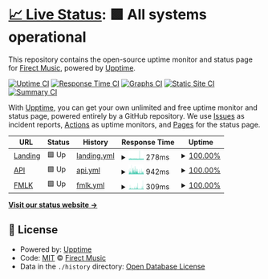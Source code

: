 # [📈 Live Status](https://status.firectmusic.ru): <!--live status--> **🟩 All systems operational**

This repository contains the open-source uptime monitor and status page for [Firect Music](firectmusic.ru), powered by [Upptime](https://github.com/upptime/upptime).

[![Uptime CI](https://github.com/firectmusic/upptime/workflows/Uptime%20CI/badge.svg)](https://github.com/firectmusic/upptime/actions?query=workflow%3A%22Uptime+CI%22)
[![Response Time CI](https://github.com/firectmusic/upptime/workflows/Response%20Time%20CI/badge.svg)](https://github.com/firectmusic/upptime/actions?query=workflow%3A%22Response+Time+CI%22)
[![Graphs CI](https://github.com/firectmusic/upptime/workflows/Graphs%20CI/badge.svg)](https://github.com/firectmusic/upptime/actions?query=workflow%3A%22Graphs+CI%22)
[![Static Site CI](https://github.com/firectmusic/upptime/workflows/Static%20Site%20CI/badge.svg)](https://github.com/firectmusic/upptime/actions?query=workflow%3A%22Static+Site+CI%22)
[![Summary CI](https://github.com/firectmusic/upptime/workflows/Summary%20CI/badge.svg)](https://github.com/firectmusic/upptime/actions?query=workflow%3A%22Summary+CI%22)

With [Upptime](https://upptime.js.org), you can get your own unlimited and free uptime monitor and status page, powered entirely by a GitHub repository. We use [Issues](https://github.com/firectmusic/upptime/issues) as incident reports, [Actions](https://github.com/firectmusic/upptime/actions) as uptime monitors, and [Pages](https://status.firectmusic.ru) for the status page.

<!--start: status pages-->
<!-- This summary is generated by Upptime (https://github.com/upptime/upptime) -->
<!-- Do not edit this manually, your changes will be overwritten -->
<!-- prettier-ignore -->
| URL | Status | History | Response Time | Uptime |
| --- | ------ | ------- | ------------- | ------ |
| <img alt="" src="https://favicons.githubusercontent.com/firectmusic.ru" height="13"> [Landing](https://firectmusic.ru) | 🟩 Up | [landing.yml](https://github.com/firectmusic/upptime/commits/HEAD/history/landing.yml) | <details><summary><img alt="Response time graph" src="./graphs/landing/response-time-week.png" height="20"> 278ms</summary><br><a href="https://status.firectmusic.ru/history/landing"><img alt="Response time 280" src="https://img.shields.io/endpoint?url=https%3A%2F%2Fraw.githubusercontent.com%2Ffirectmusic%2Fupptime%2FHEAD%2Fapi%2Flanding%2Fresponse-time.json"></a><br><a href="https://status.firectmusic.ru/history/landing"><img alt="24-hour response time 271" src="https://img.shields.io/endpoint?url=https%3A%2F%2Fraw.githubusercontent.com%2Ffirectmusic%2Fupptime%2FHEAD%2Fapi%2Flanding%2Fresponse-time-day.json"></a><br><a href="https://status.firectmusic.ru/history/landing"><img alt="7-day response time 278" src="https://img.shields.io/endpoint?url=https%3A%2F%2Fraw.githubusercontent.com%2Ffirectmusic%2Fupptime%2FHEAD%2Fapi%2Flanding%2Fresponse-time-week.json"></a><br><a href="https://status.firectmusic.ru/history/landing"><img alt="30-day response time 280" src="https://img.shields.io/endpoint?url=https%3A%2F%2Fraw.githubusercontent.com%2Ffirectmusic%2Fupptime%2FHEAD%2Fapi%2Flanding%2Fresponse-time-month.json"></a><br><a href="https://status.firectmusic.ru/history/landing"><img alt="1-year response time 280" src="https://img.shields.io/endpoint?url=https%3A%2F%2Fraw.githubusercontent.com%2Ffirectmusic%2Fupptime%2FHEAD%2Fapi%2Flanding%2Fresponse-time-year.json"></a></details> | <details><summary><a href="https://status.firectmusic.ru/history/landing">100.00%</a></summary><a href="https://status.firectmusic.ru/history/landing"><img alt="All-time uptime 100.00%" src="https://img.shields.io/endpoint?url=https%3A%2F%2Fraw.githubusercontent.com%2Ffirectmusic%2Fupptime%2FHEAD%2Fapi%2Flanding%2Fuptime.json"></a><br><a href="https://status.firectmusic.ru/history/landing"><img alt="24-hour uptime 100.00%" src="https://img.shields.io/endpoint?url=https%3A%2F%2Fraw.githubusercontent.com%2Ffirectmusic%2Fupptime%2FHEAD%2Fapi%2Flanding%2Fuptime-day.json"></a><br><a href="https://status.firectmusic.ru/history/landing"><img alt="7-day uptime 100.00%" src="https://img.shields.io/endpoint?url=https%3A%2F%2Fraw.githubusercontent.com%2Ffirectmusic%2Fupptime%2FHEAD%2Fapi%2Flanding%2Fuptime-week.json"></a><br><a href="https://status.firectmusic.ru/history/landing"><img alt="30-day uptime 100.00%" src="https://img.shields.io/endpoint?url=https%3A%2F%2Fraw.githubusercontent.com%2Ffirectmusic%2Fupptime%2FHEAD%2Fapi%2Flanding%2Fuptime-month.json"></a><br><a href="https://status.firectmusic.ru/history/landing"><img alt="1-year uptime 100.00%" src="https://img.shields.io/endpoint?url=https%3A%2F%2Fraw.githubusercontent.com%2Ffirectmusic%2Fupptime%2FHEAD%2Fapi%2Flanding%2Fuptime-year.json"></a></details>
| <img alt="" src="https://favicons.githubusercontent.com/fmlk.firectmusic.ru" height="13"> [API](https://fmlk.firectmusic.ru/api/v1/status) | 🟩 Up | [api.yml](https://github.com/firectmusic/upptime/commits/HEAD/history/api.yml) | <details><summary><img alt="Response time graph" src="./graphs/api/response-time-week.png" height="20"> 942ms</summary><br><a href="https://status.firectmusic.ru/history/api"><img alt="Response time 806" src="https://img.shields.io/endpoint?url=https%3A%2F%2Fraw.githubusercontent.com%2Ffirectmusic%2Fupptime%2FHEAD%2Fapi%2Fapi%2Fresponse-time.json"></a><br><a href="https://status.firectmusic.ru/history/api"><img alt="24-hour response time 748" src="https://img.shields.io/endpoint?url=https%3A%2F%2Fraw.githubusercontent.com%2Ffirectmusic%2Fupptime%2FHEAD%2Fapi%2Fapi%2Fresponse-time-day.json"></a><br><a href="https://status.firectmusic.ru/history/api"><img alt="7-day response time 942" src="https://img.shields.io/endpoint?url=https%3A%2F%2Fraw.githubusercontent.com%2Ffirectmusic%2Fupptime%2FHEAD%2Fapi%2Fapi%2Fresponse-time-week.json"></a><br><a href="https://status.firectmusic.ru/history/api"><img alt="30-day response time 806" src="https://img.shields.io/endpoint?url=https%3A%2F%2Fraw.githubusercontent.com%2Ffirectmusic%2Fupptime%2FHEAD%2Fapi%2Fapi%2Fresponse-time-month.json"></a><br><a href="https://status.firectmusic.ru/history/api"><img alt="1-year response time 806" src="https://img.shields.io/endpoint?url=https%3A%2F%2Fraw.githubusercontent.com%2Ffirectmusic%2Fupptime%2FHEAD%2Fapi%2Fapi%2Fresponse-time-year.json"></a></details> | <details><summary><a href="https://status.firectmusic.ru/history/api">100.00%</a></summary><a href="https://status.firectmusic.ru/history/api"><img alt="All-time uptime 100.00%" src="https://img.shields.io/endpoint?url=https%3A%2F%2Fraw.githubusercontent.com%2Ffirectmusic%2Fupptime%2FHEAD%2Fapi%2Fapi%2Fuptime.json"></a><br><a href="https://status.firectmusic.ru/history/api"><img alt="24-hour uptime 100.00%" src="https://img.shields.io/endpoint?url=https%3A%2F%2Fraw.githubusercontent.com%2Ffirectmusic%2Fupptime%2FHEAD%2Fapi%2Fapi%2Fuptime-day.json"></a><br><a href="https://status.firectmusic.ru/history/api"><img alt="7-day uptime 100.00%" src="https://img.shields.io/endpoint?url=https%3A%2F%2Fraw.githubusercontent.com%2Ffirectmusic%2Fupptime%2FHEAD%2Fapi%2Fapi%2Fuptime-week.json"></a><br><a href="https://status.firectmusic.ru/history/api"><img alt="30-day uptime 100.00%" src="https://img.shields.io/endpoint?url=https%3A%2F%2Fraw.githubusercontent.com%2Ffirectmusic%2Fupptime%2FHEAD%2Fapi%2Fapi%2Fuptime-month.json"></a><br><a href="https://status.firectmusic.ru/history/api"><img alt="1-year uptime 100.00%" src="https://img.shields.io/endpoint?url=https%3A%2F%2Fraw.githubusercontent.com%2Ffirectmusic%2Fupptime%2FHEAD%2Fapi%2Fapi%2Fuptime-year.json"></a></details>
| <img alt="" src="https://favicons.githubusercontent.com/fmlk.firectmusic.ru" height="13"> [FMLK](https://fmlk.firectmusic.ru/) | 🟩 Up | [fmlk.yml](https://github.com/firectmusic/upptime/commits/HEAD/history/fmlk.yml) | <details><summary><img alt="Response time graph" src="./graphs/fmlk/response-time-week.png" height="20"> 309ms</summary><br><a href="https://status.firectmusic.ru/history/fmlk"><img alt="Response time 272" src="https://img.shields.io/endpoint?url=https%3A%2F%2Fraw.githubusercontent.com%2Ffirectmusic%2Fupptime%2FHEAD%2Fapi%2Ffmlk%2Fresponse-time.json"></a><br><a href="https://status.firectmusic.ru/history/fmlk"><img alt="24-hour response time 410" src="https://img.shields.io/endpoint?url=https%3A%2F%2Fraw.githubusercontent.com%2Ffirectmusic%2Fupptime%2FHEAD%2Fapi%2Ffmlk%2Fresponse-time-day.json"></a><br><a href="https://status.firectmusic.ru/history/fmlk"><img alt="7-day response time 309" src="https://img.shields.io/endpoint?url=https%3A%2F%2Fraw.githubusercontent.com%2Ffirectmusic%2Fupptime%2FHEAD%2Fapi%2Ffmlk%2Fresponse-time-week.json"></a><br><a href="https://status.firectmusic.ru/history/fmlk"><img alt="30-day response time 272" src="https://img.shields.io/endpoint?url=https%3A%2F%2Fraw.githubusercontent.com%2Ffirectmusic%2Fupptime%2FHEAD%2Fapi%2Ffmlk%2Fresponse-time-month.json"></a><br><a href="https://status.firectmusic.ru/history/fmlk"><img alt="1-year response time 272" src="https://img.shields.io/endpoint?url=https%3A%2F%2Fraw.githubusercontent.com%2Ffirectmusic%2Fupptime%2FHEAD%2Fapi%2Ffmlk%2Fresponse-time-year.json"></a></details> | <details><summary><a href="https://status.firectmusic.ru/history/fmlk">100.00%</a></summary><a href="https://status.firectmusic.ru/history/fmlk"><img alt="All-time uptime 100.00%" src="https://img.shields.io/endpoint?url=https%3A%2F%2Fraw.githubusercontent.com%2Ffirectmusic%2Fupptime%2FHEAD%2Fapi%2Ffmlk%2Fuptime.json"></a><br><a href="https://status.firectmusic.ru/history/fmlk"><img alt="24-hour uptime 100.00%" src="https://img.shields.io/endpoint?url=https%3A%2F%2Fraw.githubusercontent.com%2Ffirectmusic%2Fupptime%2FHEAD%2Fapi%2Ffmlk%2Fuptime-day.json"></a><br><a href="https://status.firectmusic.ru/history/fmlk"><img alt="7-day uptime 100.00%" src="https://img.shields.io/endpoint?url=https%3A%2F%2Fraw.githubusercontent.com%2Ffirectmusic%2Fupptime%2FHEAD%2Fapi%2Ffmlk%2Fuptime-week.json"></a><br><a href="https://status.firectmusic.ru/history/fmlk"><img alt="30-day uptime 100.00%" src="https://img.shields.io/endpoint?url=https%3A%2F%2Fraw.githubusercontent.com%2Ffirectmusic%2Fupptime%2FHEAD%2Fapi%2Ffmlk%2Fuptime-month.json"></a><br><a href="https://status.firectmusic.ru/history/fmlk"><img alt="1-year uptime 100.00%" src="https://img.shields.io/endpoint?url=https%3A%2F%2Fraw.githubusercontent.com%2Ffirectmusic%2Fupptime%2FHEAD%2Fapi%2Ffmlk%2Fuptime-year.json"></a></details>

<!--end: status pages-->

[**Visit our status website →**](https://status.firectmusic.ru)

## 📄 License

- Powered by: [Upptime](https://github.com/upptime/upptime)
- Code: [MIT](./LICENSE) © [Firect Music](firectmusic.ru)
- Data in the `./history` directory: [Open Database License](https://opendatacommons.org/licenses/odbl/1-0/)
